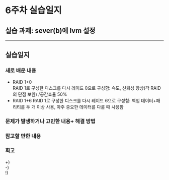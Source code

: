 # 6주차 실습일지

## 실습 과제: sever(b)에 lvm 설정      


- - -
## 실습일지


### 새로 배운 내용
* RAID 1+0    
 RAID 1로 구성한 디스크를 다시 레이드 0으로 구성함: 속도, 신뢰성 향상(각 RAID의 단점 보완) /공간효율 50%
* RAID 1+6
 RAID 1로 구성한 디스크를 다시 레이드 6으로 구성함: 백업 데이터+패리티를 두 개 이상 사용, 아주 중요한 데이터를 다룰 때 사용함

### 문제가 발생하거나 고민한 내용+ 해결 방법

### 참고할 만한 내용

 
### 회고
+)  
-)    
!) 
